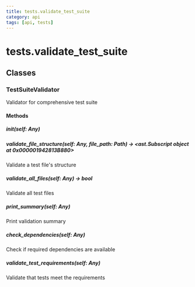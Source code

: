 ```yaml
---
title: tests.validate_test_suite
category: api
tags: [api, tests]
---
```


# tests.validate_test_suite



## Classes

### TestSuiteValidator

Validator for comprehensive test suite

#### Methods

##### __init__(self: Any)



##### validate_file_structure(self: Any, file_path: Path) -> <ast.Subscript object at 0x000001942813B880>

Validate a test file's structure

##### validate_all_files(self: Any) -> bool

Validate all test files

##### print_summary(self: Any)

Print validation summary

##### check_dependencies(self: Any)

Check if required dependencies are available

##### validate_test_requirements(self: Any)

Validate that tests meet the requirements

